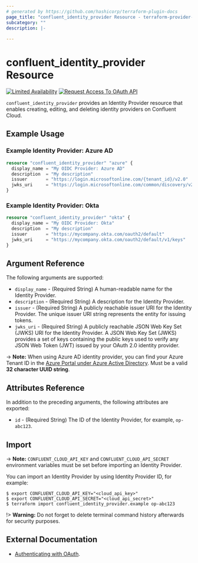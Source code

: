```yaml
---
# generated by https://github.com/hashicorp/terraform-plugin-docs
page_title: "confluent_identity_provider Resource - terraform-provider-confluent"
subcategory: ""
description: |-
  
---
```


# confluent_identity_provider Resource

[![Limited Availability](https://img.shields.io/badge/Lifecycle%20Stage-Limited%20Availability-%2345c6e8)](https://docs.confluent.io/cloud/current/api.html#section/Versioning/API-Lifecycle-Policy) [![Request Access To OAuth API](https://img.shields.io/badge/-Request%20Access%20To%20OAuth%20API-%23bc8540)](mailto:ccloud-api-access+iam-v2-closed-preview@confluent.io?subject=Request%20to%20join%20OAuth%20API%20Closed%20Preview&body=I%E2%80%99d%20like%20to%20join%20the%20Confluent%20Cloud%20API%20Closed%20Preview%20for%20iam/v2%20to%20provide%20early%20feedback%21%20My%20Cloud%20Organization%20ID%20is%20%3Cretrieve%20from%20https%3A//confluent.cloud/settings/billing/payment%3E.)

`confluent_identity_provider` provides an Identity Provider resource that enables creating, editing, and deleting identity providers on Confluent Cloud.

## Example Usage

### Example Identity Provider: Azure AD

```terraform
resource "confluent_identity_provider" "azure" {
  display_name = "My OIDC Provider: Azure AD"
  description  = "My description"
  issuer       = "https://login.microsoftonline.com/{tenant_id}/v2.0"
  jwks_uri     = "https://login.microsoftonline.com/common/discovery/v2.0/keys"
}
```

### Example Identity Provider: Okta

```terraform
resource "confluent_identity_provider" "okta" {
  display_name = "My OIDC Provider: Okta"
  description  = "My description"
  issuer       = "https://mycompany.okta.com/oauth2/default"
  jwks_uri     = "https://mycompany.okta.com/oauth2/default/v1/keys"
}
```

<!-- schema generated by tfplugindocs -->
## Argument Reference

The following arguments are supported:

- `display_name` - (Required String) A human-readable name for the Identity Provider.
- `description` - (Required String) A description for the Identity Provider.
- `issuer` - (Required String) A publicly reachable issuer URI for the Identity Provider. The unique issuer URI string represents the entity for issuing tokens.
- `jwks_uri` - (Required String) A publicly reachable JSON Web Key Set (JWKS) URI for the Identity Provider. A JSON Web Key Set (JWKS) provides a set of keys containing the public keys used to verify any JSON Web Token (JWT) issued by your OAuth 2.0 identity provider.

-> **Note:** When using Azure AD identity provider, you can find your Azure Tenant ID in the [Azure Portal under Azure Active Directory](https://portal.azure.com/#blade/Microsoft_AAD_IAM/ActiveDirectoryMenuBlade/Overview). Must be a valid **32 character UUID string**.

## Attributes Reference

In addition to the preceding arguments, the following attributes are exported:

- `id` - (Required String) The ID of the Identity Provider, for example, `op-abc123`.

## Import

-> **Note:** `CONFLUENT_CLOUD_API_KEY` and `CONFLUENT_CLOUD_API_SECRET` environment variables must be set before importing an Identity Provider.

You can import an Identity Provider by using Identity Provider ID, for example:

```shell
$ export CONFLUENT_CLOUD_API_KEY="<cloud_api_key>"
$ export CONFLUENT_CLOUD_API_SECRET="<cloud_api_secret>"
$ terraform import confluent_identity_provider.example op-abc123
```

!> **Warning:** Do not forget to delete terminal command history afterwards for security purposes.

## External Documentation
* [Authenticating with OAuth](https://docs.confluent.io/cloud/current/access-management/authenticate/oauth/overview.html).
